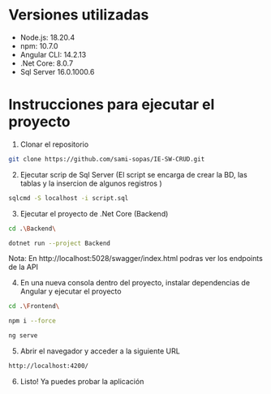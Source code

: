 # Versiones utilizadas

- Node.js: 18.20.4
- npm: 10.7.0
- Angular CLI: 14.2.13
- .Net Core: 8.0.7
- Sql Server 16.0.1000.6

# Instrucciones para ejecutar el proyecto

1. Clonar el repositorio

```bash
git clone https://github.com/sami-sopas/IE-SW-CRUD.git
```

2. Ejecutar scrip de Sql Server (El script se encarga de crear la BD, las tablas y la insercion de algunos registros )

```bash
sqlcmd -S localhost -i script.sql
```

3. Ejecutar el proyecto de .Net Core (Backend)

```bash
cd .\Backend\

dotnet run --project Backend
```
Nota: En http://localhost:5028/swagger/index.html podras ver los endpoints de la API

4. En una nueva consola dentro del proyecto, instalar dependencias de Angular y ejecutar el proyecto

```bash
cd .\Frontend\

npm i --force

ng serve
```

5. Abrir el navegador y acceder a la siguiente URL

```bash
http://localhost:4200/
```

6. Listo! Ya puedes probar la aplicación
